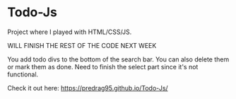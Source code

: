 # Todo-Js

Project where I played with HTML/CSS/JS.

WILL FINISH THE REST OF THE CODE NEXT WEEK

You add todo divs to the bottom of the search bar. You can also delete them or mark them as done. Need to finish the select part since it's not functional.

 
Check it out here: https://predrag95.github.io/Todo-Js/ 
 
